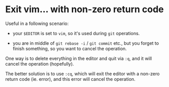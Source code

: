 # Exit vim... with non-zero return code

Useful in a following scenario:

- your `$EDITOR` is set to `vim`, so it's used during `git` operations.

- you are in middle of `git rebase -i` / `git commit` etc., but you forget to finish something,
so you want to cancel the operation.

One way is to delete everything in the editor and quit via `:q`, and it will cancel the operation (hopefully).

The better solution is to use `:cq`, which will exit the editor with
a non-zero return code (ie. error), and this error will cancel the operation.

